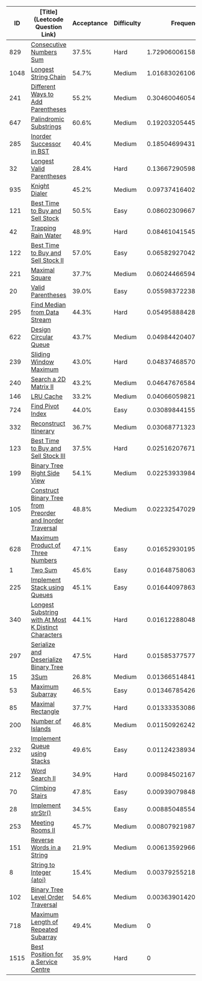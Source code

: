 |ID|[Title](Leetcode Question Link)|Acceptance|Difficulty|Frequency|
|----|-----|----|---|---|
|829|[Consecutive Numbers Sum]( https://leetcode.com/problems/consecutive-numbers-sum)|37.5%|Hard|1.7290600615878309|
|1048|[Longest String Chain]( https://leetcode.com/problems/longest-string-chain)|54.7%|Medium|1.016830261064837|
|241|[Different Ways to Add Parentheses]( https://leetcode.com/problems/different-ways-to-add-parentheses)|55.2%|Medium|0.304600460541843|
|647|[Palindromic Substrings]( https://leetcode.com/problems/palindromic-substrings)|60.6%|Medium|0.19203205445944416|
|285|[Inorder Successor in BST]( https://leetcode.com/problems/inorder-successor-in-bst)|40.4%|Medium|0.1850469943157836|
|32|[Longest Valid Parentheses]( https://leetcode.com/problems/longest-valid-parentheses)|28.4%|Hard|0.13667290598927465|
|935|[Knight Dialer]( https://leetcode.com/problems/knight-dialer)|45.2%|Medium|0.09737416402517636|
|121|[Best Time to Buy and Sell Stock]( https://leetcode.com/problems/best-time-to-buy-and-sell-stock)|50.5%|Easy|0.08602309667191627|
|42|[Trapping Rain Water]( https://leetcode.com/problems/trapping-rain-water)|48.9%|Hard|0.08461041545209161|
|122|[Best Time to Buy and Sell Stock II]( https://leetcode.com/problems/best-time-to-buy-and-sell-stock-ii)|57.0%|Easy|0.06582927042348097|
|221|[Maximal Square]( https://leetcode.com/problems/maximal-square)|37.7%|Medium|0.060244665945199054|
|20|[Valid Parentheses]( https://leetcode.com/problems/valid-parentheses)|39.0%|Easy|0.055983722381420686|
|295|[Find Median from Data Stream]( https://leetcode.com/problems/find-median-from-data-stream)|44.3%|Hard|0.05495888428075748|
|622|[Design Circular Queue]( https://leetcode.com/problems/design-circular-queue)|43.7%|Medium|0.049844204077291364|
|239|[Sliding Window Maximum]( https://leetcode.com/problems/sliding-window-maximum)|43.0%|Hard|0.0483746857022364|
|240|[Search a 2D Matrix II]( https://leetcode.com/problems/search-a-2d-matrix-ii)|43.2%|Medium|0.04647676584572884|
|146|[LRU Cache]( https://leetcode.com/problems/lru-cache)|33.2%|Medium|0.040660598211268925|
|724|[Find Pivot Index]( https://leetcode.com/problems/find-pivot-index)|44.0%|Easy|0.03089844155123413|
|332|[Reconstruct Itinerary]( https://leetcode.com/problems/reconstruct-itinerary)|36.7%|Medium|0.030687713231237448|
|123|[Best Time to Buy and Sell Stock III]( https://leetcode.com/problems/best-time-to-buy-and-sell-stock-iii)|37.5%|Hard|0.02516207671950806|
|199|[Binary Tree Right Side View]( https://leetcode.com/problems/binary-tree-right-side-view)|54.1%|Medium|0.022539339846061532|
|105|[Construct Binary Tree from Preorder and Inorder Traversal]( https://leetcode.com/problems/construct-binary-tree-from-preorder-and-inorder-traversal)|48.8%|Medium|0.022325470299025416|
|628|[Maximum Product of Three Numbers]( https://leetcode.com/problems/maximum-product-of-three-numbers)|47.1%|Easy|0.016529301951210565|
|1|[Two Sum]( https://leetcode.com/problems/two-sum)|45.6%|Easy|0.016487580637467636|
|225|[Implement Stack using Queues]( https://leetcode.com/problems/implement-stack-using-queues)|45.1%|Easy|0.01644097863345757|
|340|[Longest Substring with At Most K Distinct Characters]( https://leetcode.com/problems/longest-substring-with-at-most-k-distinct-characters)|44.1%|Hard|0.016122880486563188|
|297|[Serialize and Deserialize Binary Tree]( https://leetcode.com/problems/serialize-and-deserialize-binary-tree)|47.5%|Hard|0.01585377577217724|
|15|[3Sum]( https://leetcode.com/problems/3sum)|26.8%|Medium|0.013665148419080968|
|53|[Maximum Subarray]( https://leetcode.com/problems/maximum-subarray)|46.5%|Easy|0.013467854269413949|
|85|[Maximal Rectangle]( https://leetcode.com/problems/maximal-rectangle)|37.7%|Hard|0.013333530869465187|
|200|[Number of Islands]( https://leetcode.com/problems/number-of-islands)|46.8%|Medium|0.011509262420590827|
|232|[Implement Queue using Stacks]( https://leetcode.com/problems/implement-queue-using-stacks)|49.6%|Easy|0.011242389348933884|
|212|[Word Search II]( https://leetcode.com/problems/word-search-ii)|34.9%|Hard|0.009845021678804893|
|70|[Climbing Stairs]( https://leetcode.com/problems/climbing-stairs)|47.8%|Easy|0.009390798483527519|
|28|[Implement strStr()]( https://leetcode.com/problems/implement-strstr)|34.5%|Easy|0.008850485542574548|
|253|[Meeting Rooms II]( https://leetcode.com/problems/meeting-rooms-ii)|45.7%|Medium|0.008079219870546493|
|151|[Reverse Words in a String]( https://leetcode.com/problems/reverse-words-in-a-string)|21.9%|Medium|0.0061359296669270605|
|8|[String to Integer (atoi)]( https://leetcode.com/problems/string-to-integer-atoi)|15.4%|Medium|0.0037925521897059712|
|102|[Binary Tree Level Order Traversal]( https://leetcode.com/problems/binary-tree-level-order-traversal)|54.6%|Medium|0.003639014205004082|
|718|[Maximum Length of Repeated Subarray]( https://leetcode.com/problems/maximum-length-of-repeated-subarray)|49.4%|Medium|0|
|1515|[Best Position for a Service Centre]( https://leetcode.com/problems/best-position-for-a-service-centre)|35.9%|Hard|0|
